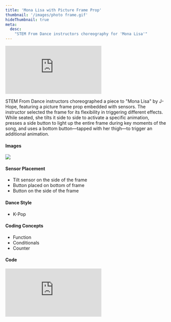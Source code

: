 ```yaml
---
title: 'Mona Lisa with Picture Frame Prop'
thumbnail: '/images/photo frame.gif'
hideThumbnail: true
meta:
  desc:
    "STEM From Dance instructors choreography for 'Mona Lisa'"
---
```

<div class="flex justify-center">
  <iframe
    src="https://nyu.app.box.com/embed/s/otklaud4uz34tneigvc6emgdnleg5sk3?sortColumn=date"
    class="w-11/12 lg:w-2/3 aspect-video"
    frameborder="0"
    allowfullscreen
  ></iframe>
</div>

STEM From Dance instructors choreographed a piece to "Mona Lisa" by J-Hope, featuring a picture frame prop embedded with sensors. The instructor selected the frame for its flexibility in triggering different effects. While seated, she tilts it side to side to activate a specific animation, presses a side button to light up the entire frame during key moments of the song, and uses a bottom button—tapped with her thigh—to trigger an additional animation.



#### Images

<img src="/images/frame-back.jpg">

#### Sensor Placement

+ Tilt sensor on the side of the frame
+ Button placed on bottom of frame
+ Button on the side of the frame

#### Dance Style

+ K-Pop 

#### Coding Concepts

+ Function
+ Conditionals
+ Counter

#### Code

<div class="flex justify-center">
  <div class="relative w-11/12 lg:w-2/3 pb-[56.25%] overflow-hidden">
    <iframe
      src="https://maker.makecode.com/#pub:_7w6Vxe2r2dg6" 
      class="absolute inset-0 w-full h-full makercode"
      frameborder="0"
      sandbox="allow-popups allow-forms allow-scripts allow-same-origin"
    ></iframe>
  </div>
</div>
